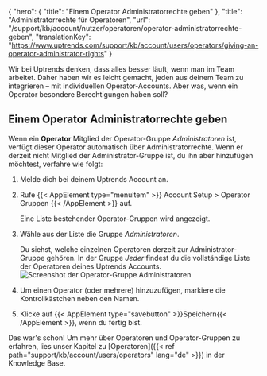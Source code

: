 {
  "hero": {
    "title": "Einem Operator Administratorrechte geben"
  },
  "title": "Administratorrechte für Operatoren",
  "url": "/support/kb/account/nutzer/operatoren/operator-administratorrechte-geben",
  "translationKey": "https://www.uptrends.com/support/kb/account/users/operators/giving-an-operator-administrator-rights"
}

Wir bei Uptrends denken, dass alles besser läuft, wenn man im Team arbeitet. Daher haben wir es leicht gemacht, jeden aus deinem Team zu integrieren – mit individuellen Operator-Accounts. Aber was, wenn ein Operator besondere Berechtigungen haben soll?

## Einem Operator Administratorrechte geben

Wenn ein **Operator** Mitglied der Operator-Gruppe *Administratoren* ist, verfügt dieser Operator automatisch über Administratorrechte. Wenn er derzeit nicht Mitglied der Administrator-Gruppe ist, du ihn aber hinzufügen möchtest, verfahre wie folgt:

1.  Melde dich bei deinem Uptrends Account an.
2.  Rufe {{< AppElement type="menuitem" >}} Account Setup > Operator Gruppen {{< /AppElement >}} auf.

    Eine Liste bestehender Operator-Gruppen wird angezeigt.
3.  Wähle aus der Liste die Gruppe *Administratoren*.

    Du siehst, welche einzelnen Operatoren derzeit zur Administrator-Gruppe gehören. In der Gruppe *Jeder* findest du die vollständige Liste der Operatoren deines Uptrends Accounts.
![Screenshot der Operator-Gruppe Administratoren](/img/content/scr-accountsetup-operatorgroups-administrators.min.png)      

4.  Um einen Operator (oder mehrere) hinzuzufügen, markiere die Kontrollkästchen neben den Namen.
5.  Klicke auf {{< AppElement type="savebutton" >}}Speichern{{< /AppElement >}}, wenn du fertig bist.

Das war's schon! Um mehr über Operatoren und Operator-Gruppen zu erfahren, lies unser Kapitel zu [Operatoren]({{< ref path="support/kb/account/users/operators" lang="de" >}}) in der Knowledge Base.
